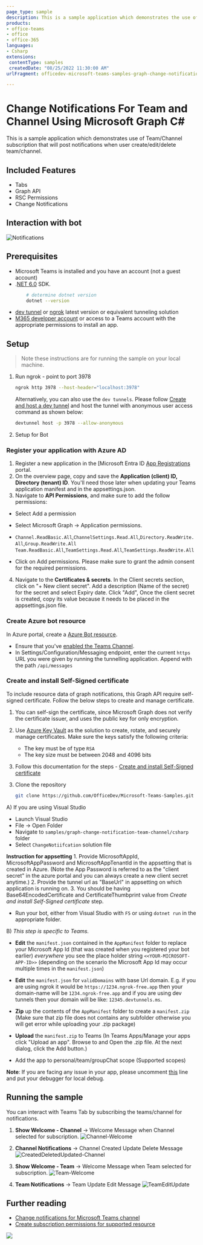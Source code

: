 ```yaml
---
page_type: sample
description: This is a sample application which demonstrates the use of team/Channel subscription that will post notifications when user create/edit/delete team/channel through teams tab.
products:
- office-teams
- office
- office-365
languages:
- Csharp
extensions: 
 contentType: samples
 createdDate: "08/25/2022 11:30:00 AM"
urlFragment: officedev-microsoft-teams-samples-graph-change-notification-team-channel

---
```


# Change Notifications For Team and Channel Using Microsoft Graph C#

This is a sample application which demonstrates use of Team/Channel subscription that will post notifications when user create/edit/delete team/channel.

## Included Features
* Tabs
* Graph API
* RSC Permissions
* Change Notifications

## Interaction with bot
![Notifications](ChangeNotification/Images/ChangeNotifications.gif)

## Prerequisites

- Microsoft Teams is installed and you have an account (not a guest account)
-  .[NET 6.0](https://dotnet.microsoft.com/en-us/download) SDK.
    ```bash
        # determine dotnet version
        dotnet --version
    ```
-  [dev tunnel](https://learn.microsoft.com/en-us/azure/developer/dev-tunnels/get-started?tabs=windows) or [ngrok](https://ngrok.com/download) latest version or equivalent tunneling solution
-  [M365 developer account](https://docs.microsoft.com/en-us/microsoftteams/platform/concepts/build-and-test/prepare-your-o365-tenant) or access to a Teams account with the appropriate permissions to install an app.

## Setup

> Note these instructions are for running the sample on your local machine.

1) Run ngrok - point to port 3978

   ```bash
   ngrok http 3978 --host-header="localhost:3978"
   ```  

   Alternatively, you can also use the `dev tunnels`. Please follow [Create and host a dev tunnel](https://learn.microsoft.com/en-us/azure/developer/dev-tunnels/get-started?tabs=windows) and host the tunnel with anonymous user access command as shown below:

   ```bash
   devtunnel host -p 3978 --allow-anonymous
   ```

2) Setup for Bot

### Register your application with Azure AD

1. Register a new application in the [Microsoft Entra ID [App Registrations](https://go.microsoft.com/fwlink/?linkid=2083908) portal.
2. On the overview page, copy and save the **Application (client) ID, Directory (tenant) ID**. You'll need those later when updating your Teams application manifest and in the appsettings.json.
3. Navigate to **API Permissions**, and make sure to add the follow permissions:
-   Select Add a permission
-   Select Microsoft Graph -> Application permissions.
   - `Channel.ReadBasic.All`,`ChannelSettings.Read.All`,`Directory.ReadWrite.All`,`Group.ReadWrite.All`
    `Team.ReadBasic.All`,`TeamSettings.Read.All`,`TeamSettings.ReadWrite.All`

-   Click on Add permissions. Please make sure to grant the admin consent for the required permissions.

4. Navigate to the **Certificates & secrets**. In the Client secrets section, click on "+ New client secret". Add a description (Name of the secret) for the secret and select Expiry date. Click "Add", Once the client secret is created, copy its value because it needs to be placed in the appsettings.json file.

### Create Azure bot resource

In Azure portal, create a [Azure Bot resource](https://docs.microsoft.com/en-us/azure/bot-service/bot-builder-authentication?view=azure-bot-service-4.0&tabs=csharp%2Caadv2).

- Ensure that you've [enabled the Teams Channel](https://docs.microsoft.com/en-us/azure/bot-service/channel-connect-teams?view=azure-bot-service-4.0).
- In Settings/Configuration/Messaging endpoint, enter the current `https` URL you were given by running the tunnelling application. Append with the path `/api/messages`

### Create and install Self-Signed certificate

To include resource data of graph notifications, this Graph API require self-signed certificate. Follow the below steps to create and manage certificate.

1. You can self-sign the certificate, since Microsoft Graph does not verify the certificate issuer, and uses the public key for only encryption.

2. Use [Azure Key Vault](https://docs.microsoft.com/en-us/azure/key-vault/key-vault-whatis) as the solution to create, rotate, and securely manage certificates. Make sure the keys satisfy the following criteria:

    - The key must be of type `RSA`
    - The key size must be between 2048 and 4096 bits

3. Follow this documentation for the steps - 
[Create and install Self-Signed certificate](ChangeNotification/CertificateDocumentation/README.md)

3) Clone the repository

    ```bash
    git clone https://github.com/OfficeDev/Microsoft-Teams-Samples.git
    ```

  A) If you are using Visual Studio

  - Launch Visual Studio
  - File -> Open Folder
  - Navigate to `samples/graph-change-notification-team-channel/csharp` folder
  - Select `ChangeNotiifcation` solution file

  **Instruction for appsetting**
    1. Provide MicrosoftAppId, MicrosoftAppPassword and MicrosoftAppTenantId in the appsetting that is created in Azure.
    (Note the App Password is referred to as the "client secret" in the azure portal and you can always create a new client secret anytime.)
    2. Provide the tunnel url as  "BaseUrl" in appsetting on which application is running on.
    3. You should be having Base64EncodedCertificate and CertificateThumbprint value from *Create and install Self-Signed certificate* step.

  - Run your bot, either from Visual Studio with `F5` or using `dotnet run` in the appropriate folder.

  B) *This step is specific to Teams.*

- **Edit** the `manifest.json` contained in the  `AppManifest` folder to replace your Microsoft App Id (that was created when you registered your bot earlier) *everywhere* you see the place holder string `<<YOUR-MICROSOFT-APP-ID>>` (depending on the scenario the Microsoft App Id may occur multiple times in the `manifest.json`)

- **Edit** the `manifest.json` for `validDomains` with base Url domain. E.g. if you are using ngrok it would be `https://1234.ngrok-free.app` then your domain-name will be `1234.ngrok-free.app` and if you are using dev tunnels then your domain will be like: `12345.devtunnels.ms`.

- **Zip** up the contents of the `AppManifest` folder to create a `manifest.zip` (Make sure that zip file does not contains any subfolder otherwise you will get error while uploading your .zip package)

- **Upload** the `manifest.zip` to Teams (In Teams Apps/Manage your apps click "Upload an app". Browse to and Open the .zip file. At the next dialog, click the Add button.)

- Add the app to personal/team/groupChat scope (Supported scopes)

**Note**: If you are facing any issue in your app, please uncomment [this](https://github.com/OfficeDev/Microsoft-Teams-Samples/blob/main/samples/graph-change-notification-team-channel/csharp/ChangeNotification/AdapterWithErrorHandler.cs#L27) line and put your debugger for local debug.

## Running the sample

You can interact with Teams Tab by subscribing the teams/channel for notifications.

1. **Show Welcome - Channel** -> Welcome Message when Channel selected for subscription.
![Channel-Welcome](ChangeNotification/Images/Channel-Welcome.PNG)

2. **Channel Notifications** -> Channel Created Update Delete Message
![CreatedDeletedUpdated-Channel](ChangeNotification/Images/CreatedDeletedUpdated-Channel.png)

3. **Show Welcome - Team** -> Welcome Message when Team selected for subscription.
![Team-Welcome](ChangeNotification/Images/Team-Welcome.PNG)

4. **Team Notifications** -> Team Update Edit Message
![TeamEditUpdate](ChangeNotification/Images/TeamEditUpdate.png)


## Further reading
- [Change notifications for Microsoft Teams channel](https://docs.microsoft.com/en-us/graph/teams-changenotifications-team-and-channel)
- [Create subscription permissions for supported resource](https://docs.microsoft.com/en-us/graph/api/subscription-post-subscriptions?view=graph-rest-1.0&tabs=http#team-channel-and-chat)



<img src="https://pnptelemetry.azurewebsites.net/microsoft-teams-samples/samples/graph-change-notification-team-channel-csharp" />
